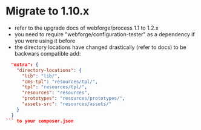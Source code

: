 # Migrate to 1.10.x

- refer to the upgrade docs of webforge/process 1.1 to 1.2.x
- you need to require "webforge/configuration-tester" as a dependency if you were using it before
- the directory locations have changed drastically (refer to docs) to be backwars compatible add:
```json
  "extra": {
    "directory-locations": {
      "lib": "lib/",
      "cms-tpl": "resources/tpl/",
      "tpl": "resources/tpl/",
      "resources": "resources",
      "prototypes": "resources/prototypes/",
      "assets-src": "resources/assets/"
    }
  }
``` to your composer.json
